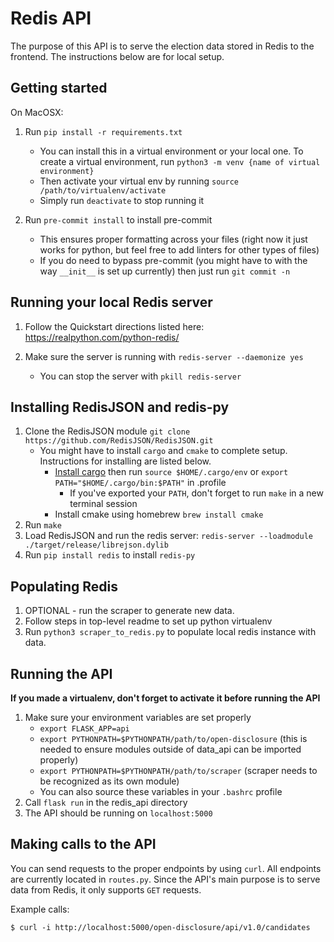 Redis API
=
The purpose of this API is to serve the election data stored in Redis to the frontend. The instructions below are for local setup.


Getting started
-
On MacOSX:
1. Run `pip install -r requirements.txt` 
    - You can install this in a virtual environment or your local one. To create a virtual environment, run `python3 -m venv {name of virtual environment}`
    - Then activate your virtual env by running `source /path/to/virtualenv/activate`
    - Simply run `deactivate` to stop running it

2. Run `pre-commit install` to install pre-commit
    - This ensures proper formatting across your files (right now it just works for python, but feel free to add linters for other types of files)
    - If you do need to bypass pre-commit (you might have to with the way `__init__` is set up currently) then just run `git commit -n`

Running your local Redis server
-
1. Follow the Quickstart directions listed here: https://realpython.com/python-redis/
2. Make sure the server is running with `redis-server --daemonize yes`

    - You can stop the server with `pkill redis-server` 

Installing RedisJSON and redis-py
-
1. Clone the RedisJSON module `git clone https://github.com/RedisJSON/RedisJSON.git`
    - You might have to install `cargo` and `cmake` to complete setup. Instructions for installing are listed below.
        - [Install cargo](https://doc.rust-lang.org/cargo/getting-started/installation.html) then run `source $HOME/.cargo/env` or `export PATH="$HOME/.cargo/bin:$PATH"` in .profile
            - If you've exported your `PATH`, don't forget to run `make` in a new terminal session
        - Install cmake using homebrew `brew install cmake`
4. Run `make`
2. Load RedisJSON and run the redis server: `redis-server --loadmodule ./target/release/librejson.dylib`
3. Run `pip install redis` to install `redis-py`

Populating Redis
-
1. OPTIONAL - run the scraper to generate new data.
2. Follow steps in top-level readme to set up python virtualenv
3. Run `python3 scraper_to_redis.py` to populate local redis instance with data.

Running the API
-
**If you made a virtualenv, don't forget to activate it before running the API**
1. Make sure your environment variables are set properly 
    - `export FLASK_APP=api`
    - `export PYTHONPATH=$PYTHONPATH/path/to/open-disclosure` (this is needed to ensure modules outside of data_api can be imported properly)
    - `export PYTHONPATH=$PYTHONPATH/path/to/scraper` (scraper needs to be recognized as its own module)
    - You can also source these variables in your `.bashrc` profile
2. Call `flask run` in the redis_api directory
3. The API should be running on `localhost:5000`

Making calls to the API
-
You can send requests to the proper endpoints by using `curl`. All endpoints are currently located in `routes.py`. Since the API's main purpose is to serve data from Redis, it only supports `GET` requests.

Example calls:

```
$ curl -i http://localhost:5000/open-disclosure/api/v1.0/candidates 
```